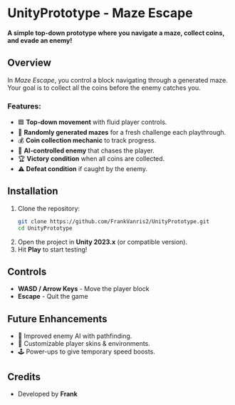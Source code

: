 # **UnityPrototype - Maze Escape**  
**A simple top-down prototype where you navigate a maze, collect coins, and evade an enemy!**  

## **Overview**  
In *Maze Escape*, you control a block navigating through a generated maze. Your goal is to collect all the coins before the enemy catches you.  

### **Features:**  
- 🟦 **Top-down movement** with fluid player controls.  
- 🔄 **Randomly generated mazes** for a fresh challenge each playthrough.  
- 💰 **Coin collection mechanic** to track progress.  
- 👾 **AI-controlled enemy** that chases the player.  
- 🏆 **Victory condition** when all coins are collected.  
- ⚠️ **Defeat condition** if caught by the enemy.  

## **Installation**  
1. Clone the repository:  
   ```sh
   git clone https://github.com/FrankVanris2/UnityPrototype.git
   cd UnityPrototype
   ```
2. Open the project in **Unity 2023.x** (or compatible version).  
3. Hit **Play** to start testing!  

## **Controls**  
- **WASD / Arrow Keys** - Move the player block  
- **Escape** - Quit the game  

## **Future Enhancements**  
- 🏃 Improved enemy AI with pathfinding.  
- 🎨 Customizable player skins & environments.  
- 🕹️ Power-ups to give temporary speed boosts.  

## **Credits**  
- Developed by **Frank**  
